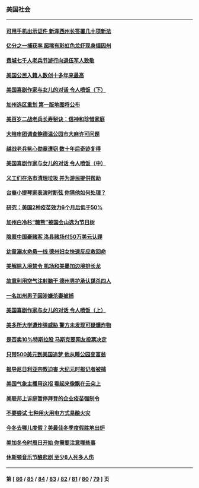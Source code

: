 ### 美国社会
---
#### [可用手机出示证件 新泽西州长签署几十项新法](../../pages/ncid1078160/n13368070.md) 
#### [亿分之一捕获率 超稀有彩虹色龙虾现身缅因州](../../pages/ncid1078160/n13367965.md) 
#### [费城七千人老兵节游行向退伍军人致敬](../../pages/ncid1078160/n13367606.md) 
#### [美国公民入籍人数创十多年来最高](../../pages/ncid1078160/n13367566.md) 
#### [美国喜剧作家与女儿的对话 令人喷饭（下）](../../pages/ncid1078160/n13366659.md) 
#### [加州选区重划 第一版地图将公布](../../pages/ncid1078160/n13366232.md) 
#### [美百岁二战老兵长寿秘诀：信神和珍惜家庭](../../pages/ncid1078160/n13365986.md) 
#### [大陪审团调查鲍德温公园市大麻许可问题](../../pages/ncid1078160/n13365923.md) 
#### [越战老兵紫心勋章遭窃 数十年后奇迹复得](../../pages/ncid1078160/n13364339.md) 
#### [美国喜剧作家与女儿的对话 令人喷饭（中）](../../pages/ncid1078160/n13364136.md) 
#### [义工们在洛市清理垃圾 并为游民提供帮助](../../pages/ncid1078160/n13364030.md) 
#### [台裔小提琴家表演时断弦 你猜他如何处理？](../../pages/ncid1078160/n13363789.md) 
#### [研究：美国2种疫苗效力6个月后低于50%](../../pages/ncid1078160/n13363311.md) 
#### [加州白冷杉“糖熊”被国会山选为节日树](../../pages/ncid1078160/n13363459.md) 
#### [隐匿中国豪赌客 洛县赌场付50万美元认罪](../../pages/ncid1078160/n13363310.md) 
#### [幼童溺水命悬一线 德州妇女快速反应救回命](../../pages/ncid1078160/n13361321.md) 
#### [美解除入境禁令 机场和美墨加边境排长龙](../../pages/ncid1078160/n13361866.md) 
#### [故意利用空气注射脑干 德州男护承认谋杀四人](../../pages/ncid1078160/n13361451.md) 
#### [一名加州男子因涉嫌杀妻被捕](../../pages/ncid1078160/n13360834.md) 
#### [美国喜剧作家与女儿的对话 令人喷饭（上）](../../pages/ncid1078160/n13361088.md) 
#### [美多所大学遭炸弹威胁 警方未发现可疑爆炸物](../../pages/ncid1078160/n13360359.md) 
#### [是否卖10%特斯拉股 马斯克要网友投票决定](../../pages/ncid1078160/n13359695.md) 
#### [只带500美元到美国追梦 他从睡公园变富翁](../../pages/ncid1078160/n13359236.md) 
#### [报导尼日利亚宗教迫害 大纪元时报记者被捕](../../pages/ncid1078160/n13358919.md) 
#### [美国气象主播用这招 看起来像飘在云朵上](../../pages/ncid1078160/n13358868.md) 
#### [美联邦上诉庭暂停拜登的企业疫苗强制令](../../pages/ncid1078160/n13358359.md) 
#### [不要尝试 七种用火用电方式易酿火灾](../../pages/ncid1078160/n13358302.md) 
#### [今冬去哪儿度假？美最佳冬季度假胜地出炉](../../pages/ncid1078160/n13356391.md) 
#### [美加冬令时周日开始 你需要注意哪些事](../../pages/ncid1078160/n13356446.md) 
#### [休斯顿音乐节酿悲剧 至少8人死多人伤](../../pages/ncid1078160/n13357973.md) 

---
#### 第 [ [86](./86.md) / [85](./85.md) / [84](./84.md) / [83](./83.md) / [82](./82.md) / [81](./81.md) / [80](./80.md) / [79](./79.md) ] 页
